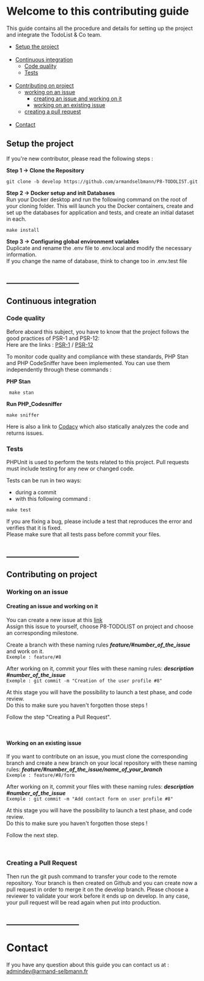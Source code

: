 # Welcome to this contributing guide

This guide contains all the procedure and details for setting up the project and integrate the TodoList & Co team.

- [Setup the project](#setup-the-project) 
<br/><br/>
- [Continuous integration](#continuous-integration)
  - [Code quality](#code-quality)
  - [Tests](#tests)
<br/><br/>
- [Contributing on project](#contributing-on-project)
  - [working on an issue](#working-issue)
    - [creating an issue and working on it](#creating-issue)
    - [working on an existing issue](#existing-issue)
  - [creating a pull request](#creating-pull-request)
<br/><br/>
- [Contact](#contact) 



<h2 id="setup-the-project">Setup the project</h2>

If you're new contributor, please read the following steps :

**Step 1 -> Clone the Repository**

```
git clone -b develop https://github.com/armandselbmann/P8-TODOLIST.git
```

**Step 2 -> Docker setup and init Databases** <br/>
Run your Docker desktop and run the following command on the root of your cloning folder.
This will launch you the Docker containers, create and set up the databases for application and tests, and create an initial dataset in each.

```
make install
```

**Step 3 -> Configuring global environment variables** <br/>
Duplicate and rename the .env file to .env.local and modify the necessary information. <br/>
If you change the name of database, think to change too in .env.test file

## ___________________

<h2 id="continuous-integration">Continuous integration</h2>
<h3 id="code-quality">Code quality</h3>

Before aboard this subject, you have to know that the project follows the good practices of PSR-1 and PSR-12: <br/>
Here are the links : [PSR-1](https://www.php-fig.org/psr/psr-1/)  / [PSR-12](https://www.php-fig.org/psr/psr-12/)

To monitor code quality and compliance with these standards, PHP Stan and PHP CodeSniffer have been implemented. You can use them independently through these commands :

**PHP Stan** 
```
 make stan 
 ```

**Run PHP_Codesniffer** 
``` 
make sniffer 
```

Here is also a link to [Codacy](https://app.codacy.com/gh/armandselbmann/P8-TODOLIST/dashboard) which also statically analyzes the code and returns issues.


<h3 id="tests">Tests</h3>

PHPUnit is used to perform the tests related to this project. Pull requests must include testing for any new or changed code.

Tests can be run in two ways:
- during a commit
- with this following command : 
``` 
make test
```
If you are fixing a bug, please include a test that reproduces the error and verifies that it is fixed. <br />
Please make sure that all tests pass before commit your files. 

## ___________________

<h2 id="contributing-on-project">Contributing on project</h2>
<h3 id="working-issue">Working on an issue</h3>

<h4 id="creating-issue">Creating an issue and working on it</h4>

You can create a new issue at this [link](https://github.com/armandselbmann/P8-TODOLIST/issues/new) <br/>
Assign this issue to yourself, choose P8-TODOLIST on project and choose an corresponding milestone.

Create a branch with these naming rules _**feature/#number_of_the_issue**_ and work on it. <br/>
```Exemple : feature/#8```

After working on it, commit your files with these naming rules: _**description #number_of_the_issue**_ <br/>
```Exemple : git commit -m "Creation of the user profile #8"```

At this stage you will have the possibility to launch a test phase, and code review. <br/>
Do this to make sure you haven't forgotten those steps !

Follow the step "Creating a Pull Request".

<br/>
<h4 id="existing-issue">Working on an existing issue</h4>

If you want to contribute on an issue, you must clone the corresponding branch and create a new branch on your local repository with these naming rules: _**feature/#number_of_the_issue/name_of_your_branch**_ <br/>
```Exemple : feature/#8/form```

After working on it, commit your files with these naming rules: _**description #number_of_the_issue**_<br/>
```Exemple : git commit -m "Add contact form on user profile #8"```

At this stage you will have the possibility to launch a test phase, and code review. <br/>
Do this to make sure you haven't forgotten those steps !

Follow the next step.

<br/>
<h3 id="creating-pull-request">Creating a Pull Request</h3>

Then run the git push command to transfer your code to the remote repository.
Your branch is then created on Github and you can create now a pull request in order to merge it on the develop branch.
Please choose a reviewer to validate your work before it ends up on develop.
In any case, your pull request will be read again when put into production.

## ___________________

<h1 id="contact">Contact</h1>

If you have any question about this guide you can contact us at : [admindev@armand-selbmann.fr](mailto:admindev@armand-selbmann.fr)